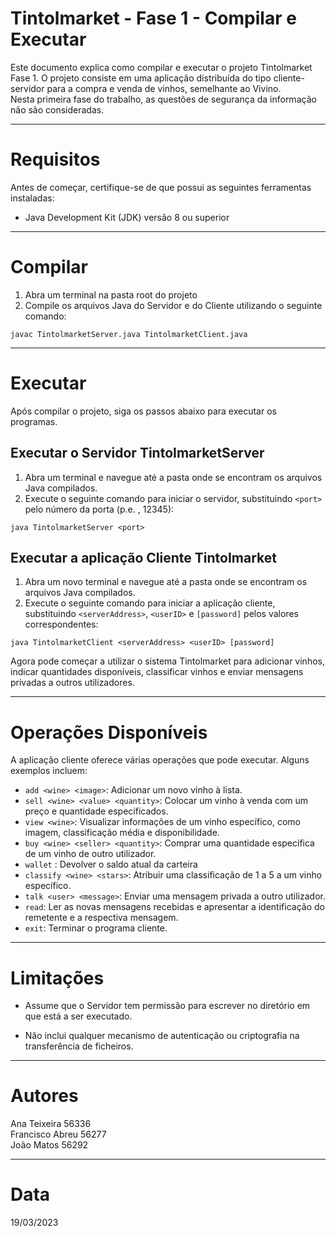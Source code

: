 # Tintolmarket - Fase 1 - Compilar e Executar

Este documento explica como compilar e executar o projeto Tintolmarket Fase 1. O projeto consiste em uma aplicação distribuída do tipo cliente-servidor para a compra e venda de vinhos, semelhante ao Vivino.  
Nesta primeira fase do trabalho, as questões de segurança da informação não são consideradas.

***

# Requisitos

Antes de começar, certifique-se de que possui as seguintes ferramentas instaladas:

+ Java Development Kit (JDK) versão 8 ou superior

***

# Compilar

1. Abra um terminal na pasta root do projeto  
2. Compile os arquivos Java do Servidor e do Cliente utilizando o seguinte comando:  
````
javac TintolmarketServer.java TintolmarketClient.java
````

***

# Executar

Após compilar o projeto, siga os passos abaixo para executar os programas.

## Executar o Servidor TintoImarketServer  

1. Abra um terminal e navegue até a pasta onde se encontram os arquivos Java compilados.  
2. Execute o seguinte comando para iniciar o servidor, substituindo ````<port>```` pelo número da porta (p.e. , 12345):

````
java TintolmarketServer <port>
````

## Executar a aplicação Cliente TintoImarket  

1. Abra um novo terminal e navegue até a pasta onde se encontram os arquivos Java compilados.  
2. Execute o seguinte comando para iniciar a aplicação cliente, substituindo ````<serverAddress>````, ````<userID>```` e ````[password]```` pelos valores correspondentes:  

````
java TintolmarketClient <serverAddress> <userID> [password]
````  
Agora pode começar a utilizar o sistema Tintolmarket para adicionar vinhos, indicar quantidades disponíveis, classificar vinhos e enviar mensagens privadas a outros utilizadores.

***

# Operações Disponíveis

A aplicação cliente oferece várias operações que pode executar. Alguns exemplos incluem:  

+ `add <wine> <image>`: Adicionar um novo vinho à lista.
+ `sell <wine> <value> <quantity>`: Colocar um vinho à venda com um preço e quantidade especificados.
+ `view <wine>`: Visualizar informações de um vinho específico, como imagem, classificação média e disponibilidade.
+ `buy <wine> <seller> <quantity>`: Comprar uma quantidade específica de um vinho de outro utilizador.
+ `wallet` : Devolver o saldo atual da carteira
+ `classify <wine> <stars>`: Atribuir uma classificação de 1 a 5 a um vinho específico.
+ `talk <user> <message>`: Enviar uma mensagem privada a outro utilizador.
+ `read`: Ler as novas mensagens recebidas e apresentar a identificação do remetente e a respectiva mensagem.
+ `exit`: Terminar o programa cliente.

***

# Limitações

+ Assume que o Servidor tem permissão para escrever no diretório em que está a ser executado.  
  
+ Não inclui qualquer mecanismo de autenticação ou criptografia na transferência de ficheiros.

***

# Autores

Ana Teixeira 56336  
Francisco Abreu 56277  
João Matos 56292

***

# Data

19/03/2023
